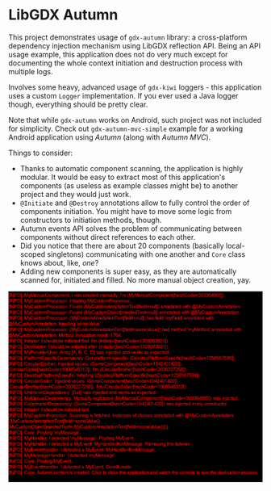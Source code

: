 # LibGDX Autumn

This project demonstrates usage of `gdx-autumn` library: a cross-platform dependency injection mechanism using LibGDX reflection API. Being an API usage example, this application does not do very much except for documenting the whole context initiation and destruction process with multiple logs.

Involves some heavy, advanced usage of `gdx-kiwi` loggers - this application uses a custom `Logger` implementation. If you ever used a Java logger though, everything should be pretty clear.

Note that while `gdx-autumn` works on Android, such project was not included for simplicity. Check out `gdx-autumn-mvc-simple` example for a working Android application using *Autumn* (along with *Autumn MVC*).

Things to consider:

- Thanks to automatic component scanning, the application is highly modular. It would be easy to extract most of this application's components (as useless as example classes might be) to another project and they would just work.
- `@Initiate` and `@Destroy` annotations allow to fully control the order of components initiation. You might have to move some logic from constructors to initiation methods, though.
- Autumn events API solves the problem of communicating between components without direct references to each other.
- Did you notice that there are about 20 components (basically local-scoped singletons) communicating with one another and `Core` class knows about, like, *one*?
- Adding new components is super easy, as they are automatically scanned for, initiated and filled. No more manual object creation, yay.

![gdx-autumn-tests](gdx-autumn-tests.png)
